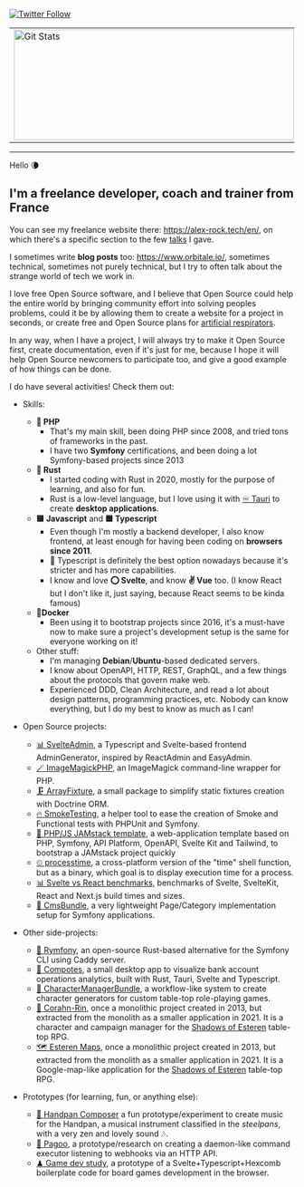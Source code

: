 <p>
  <a href="[https://twitter.com/pierstoval](https://mastodon.social/@pierstoval)">
    <img alt="Twitter Follow" src="https://img.shields.io/mastodon/follow/108248855612922607?style=for-the-badge">
  </a>
</p>

<table>
  <tr>
    <td>
      <a href="https://github.com/pierstoval"><img width="495" height="195" alt="Git Stats" src="https://github-readme-stats.vercel.app/api?username=pierstoval&show_icons=true&theme=tokyonight" /></a>
    </td>
    <td>
      <img width="317" height="195" src="https://github-readme-stats.vercel.app/api/top-langs/?username=pierstoval&theme=tokyonight&layout=compact&langs_count=10" alt="pierstoval" />
    </td>
  </tr>
</table>

<hr style="display:block;">

Hello 🌘

## I'm a freelance developer, coach and trainer from France

You can see my freelance website there: https://alex-rock.tech/en/, on which there's a specific section to the few [talks](https://alex-rock.tech/en/talks) I gave.

I sometimes write **blog posts** too: https://www.orbitale.io/, sometimes technical, sometimes not purely technical, but I try to often talk about the strange world of tech we work in.

I love free Open Source software, and I believe that Open Source could help the entire world by bringing community effort into solving peoples problems, could it be by allowing them to create a website for a project in seconds, or create free and Open Source plans for [artificial respirators](https://makair.life/).

In any way, when I have a project, I will always try to make it Open Source first, create documentation, even if it's just for me, because I hope it will help Open Source newcomers to participate too, and give a good example of how things can be done.

I do have several activities! Check them out:

* Skills:
  * **🐘 PHP**
    * That's my main skill, been doing PHP since 2008, and tried tons of frameworks in the past.
    * I have two **Symfony** certifications, and been doing a lot Symfony-based projects since 2013
  * **🦀 Rust**
    * I started coding with Rust in 2020, mostly for the purpose of learning, and also for fun.
    * Rust is a low-level language, but I love using it with [♾ Tauri](https://tauri.app) to create **desktop applications**.
  * **🟨 Javascript** and **🟦 Typescript**
    * Even though I'm mostly a backend developer, I also know frontend, at least enough for having been coding on **browsers since 2011**.
    * 🔵 Typescript is definitely the best option nowadays because it's stricter and has more capabilities.
    * I know and love **⭕ Svelte**, and know **✌ Vue** too. (I know React but I don't like it, just saying, because React seems to be kinda famous)
  * **🐳Docker**
    * Been using it to bootstrap projects since 2016, it's a must-have now to make sure a project's development setup is the same for everyone working on it!
  * Other stuff:
    * I'm managing **Debian**/**Ubuntu**-based dedicated servers.
    * I know about OpenAPI, HTTP, REST, GraphQL, and a few things about the protocols that govern make web.
    * Experienced DDD, Clean Architecture, and read a lot about design patterns, programming practices, etc. Nobody can know everything, but I do my best to know as much as I can!

* Open Source projects:
    * [📊 SvelteAdmin](https://github.com/Orbitale/SvelteAdmin), a Typescript and Svelte-based frontend AdminGenerator, inspired by ReactAdmin and EasyAdmin.
    * [🪄 ImageMagickPHP](https://github.com/Orbitale/ImageMagickPHP), an ImageMagick command-line wrapper for PHP.
    * [🗜 ArrayFixture](https://github.com/Orbitale/ArrayFixture), a small package to simplify static fixtures creation with Doctrine ORM.
    * [🔥 SmokeTesting](https://github.com/Pierstoval/SmokeTesting), a helper tool to ease the creation of Smoke and Functional tests with PHPUnit and Symfony.
    * [🚀 PHP/JS JAMstack template](https://github.com/Pierstoval/php-js-boilerplate), a web-application template based on PHP, Symfony, API Platform, OpenAPI, Svelte Kit and Tailwind, to bootstrap a JAMstack project quickly
    * [⏲ processtime](https://github.com/Orbitale/processtime), a cross-platform version of the "time" shell function, but as a binary, which goal is to display execution time for a process.
    * [📊 Svelte vs React benchmarks](https://github.com/Pierstoval/benchmarks-react-svelte-vue), benchmarks of Svelte, SvelteKit, React and Next.js build times and sizes.
    * [📄 CmsBundle](https://github.com/Orbitale/CmsBundle), a very lightweight Page/Category implementation setup for Symfony applications.
* Other side-projects:
    * [🦀 Rymfony](https://github.com/Orbitale/Rymfony), an open-source Rust-based alternative for the Symfony CLI using Caddy server.
    * [🍎 Compotes](https://github.com/Orbitale/Compotes/tree/rewrite), a small desktop app to visualize bank account operations analytics, built with Rust, Tauri, Svelte and Typescript.
    * [🎲 CharacterManagerBundle](https://github.com/Pierstoval/CharacterManagerBundle), a workflow-like system to create character generators for custom table-top role-playing games.
    * [🌳 Corahn-Rin](https://github.com/Pierstoval/CorahnRin), once a monolithic project created in 2013, but extracted from the monolith as a smaller application in 2021. It is a character and campaign manager for the [Shadows of Esteren](https://portal.esteren.org/en) table-top RPG.
    * [🗺 Esteren Maps](https://github.com/Pierstoval/EsterenMaps), once a monolithic project created in 2013, but extracted from the monolith as a smaller application in 2021. It is a Google-map-like application for the [Shadows of Esteren](https://portal.esteren.org/en) table-top RPG.
* Prototypes (for learning, fun, or anything else):
    * [🎵 Handpan Composer](https://github.com/Pierstoval/handpan-svelte) a fun prototype/experiment to create music for the Handpan, a musical instrument classified in the _steelpans_, with a very zen and lovely sound 🎶.
    * [🦀 Pagoo](https://github.com/Orbitale/pagoo), a prototype/research on creating a daemon-like command executor listening to webhooks via an HTTP API.
    * [♟ Game dev study](https://github.com/Pierstoval/aerg), a prototype of a Svelte+Typescript+Hexcomb boilerplate code for board games development in the browser.
